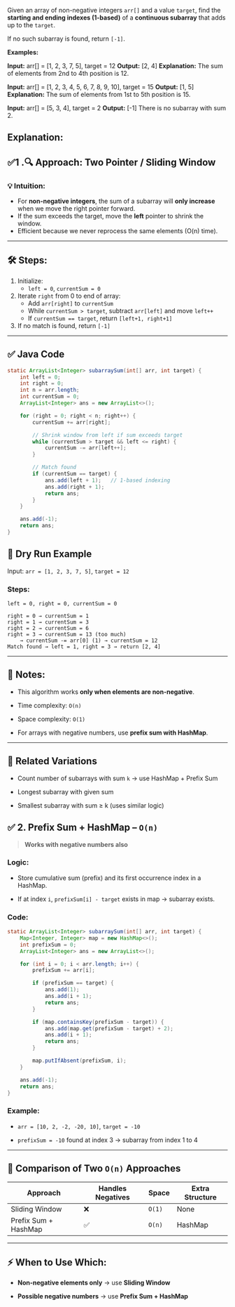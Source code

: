 

Given an array of non-negative integers `arr[]` and a value `target`, find the **starting and ending indexes (1-based)** of a **continuous subarray** that adds up to the `target`.

If no such subarray is found, return `[-1]`.

**Examples:**

**Input:** arr[] = [1, 2, 3, 7, 5], target = 12
**Output:** [2, 4]
**Explanation:** The sum of elements from 2nd to 4th position is 12.

**Input:** arr[] = [1, 2, 3, 4, 5, 6, 7, 8, 9, 10], target = 15
**Output:** [1, 5]
**Explanation:** The sum of elements from 1st to 5th position is 15.

**Input:** arr[] = [5, 3, 4], target = 2
**Output:** [-1]
There is no subarray with sum 2.

**Explanation:** 
---

## ✅1 .🔍 Approach: Two Pointer / Sliding Window

### 💡 Intuition:
- For **non-negative integers**, the sum of a subarray will **only increase** when we move the right pointer forward.
- If the sum exceeds the target, move the **left** pointer to shrink the window.
- Efficient because we never reprocess the same elements (O(n) time).

---

## 🛠️ Steps:

1. Initialize:
   - `left = 0`, `currentSum = 0`
2. Iterate `right` from 0 to end of array:
   - Add `arr[right]` to `currentSum`
   - While `currentSum > target`, subtract `arr[left]` and move `left++`
   - If `currentSum == target`, return `[left+1, right+1]`
3. If no match is found, return `[-1]`

---

## ✅ Java Code

```java
static ArrayList<Integer> subarraySum(int[] arr, int target) {
    int left = 0;
    int right = 0;
    int n = arr.length;
    int currentSum = 0;
    ArrayList<Integer> ans = new ArrayList<>();

    for (right = 0; right < n; right++) {
        currentSum += arr[right];

        // Shrink window from left if sum exceeds target
        while (currentSum > target && left <= right) {
            currentSum -= arr[left++];
        }

        // Match found
        if (currentSum == target) {
            ans.add(left + 1);   // 1-based indexing
            ans.add(right + 1);
            return ans;
        }
    }

    ans.add(-1);
    return ans;
}
```


## 🧪 Dry Run Example

Input: `arr = [1, 2, 3, 7, 5]`, `target = 12`

### Steps:

```
left = 0, right = 0, currentSum = 0

right = 0 → currentSum = 1
right = 1 → currentSum = 3
right = 2 → currentSum = 6
right = 3 → currentSum = 13 (too much)
    → currentSum -= arr[0] (1) → currentSum = 12
Match found → left = 1, right = 3 → return [2, 4]

```
---

## 🧠 Notes:

- This algorithm works **only when elements are non-negative**.
    
- Time complexity: `O(n)`
    
- Space complexity: `O(1)`
    
- For arrays with negative numbers, use **prefix sum with HashMap**.
    

---

## 🧩 Related Variations

- Count number of subarrays with sum `k` → use HashMap + Prefix Sum
    
- Longest subarray with given sum
    
- Smallest subarray with sum ≥ k (uses similar logic)
    
## ✅ 2. **Prefix Sum + HashMap** – `O(n)`

> **Works with negative numbers also**

### Logic:

- Store cumulative sum (prefix) and its first occurrence index in a HashMap.
    
- If at index `i`, `prefixSum[i] - target` exists in map → subarray exists.
    

### Code:

```java
static ArrayList<Integer> subarraySum(int[] arr, int target) {
    Map<Integer, Integer> map = new HashMap<>();
    int prefixSum = 0;
    ArrayList<Integer> ans = new ArrayList<>();

    for (int i = 0; i < arr.length; i++) {
        prefixSum += arr[i];

        if (prefixSum == target) {
            ans.add(1);
            ans.add(i + 1);
            return ans;
        }

        if (map.containsKey(prefixSum - target)) {
            ans.add(map.get(prefixSum - target) + 2);
            ans.add(i + 1);
            return ans;
        }

        map.putIfAbsent(prefixSum, i);
    }

    ans.add(-1);
    return ans;
}

```

### Example:

- `arr = [10, 2, -2, -20, 10]`, `target = -10`
    
- `prefixSum = -10` found at index 3 → subarray from index 1 to 4
    

---

## 🧠 Comparison of Two `O(n)` Approaches

|Approach|Handles Negatives|Space|Extra Structure|
|---|---|---|---|
|Sliding Window|❌|`O(1)`|None|
|Prefix Sum + HashMap|✅|`O(n)`|HashMap|

---

## ⚡ When to Use Which:

- **Non-negative elements only** → use **Sliding Window**
    
- **Possible negative numbers** → use **Prefix Sum + HashMap**
###### 